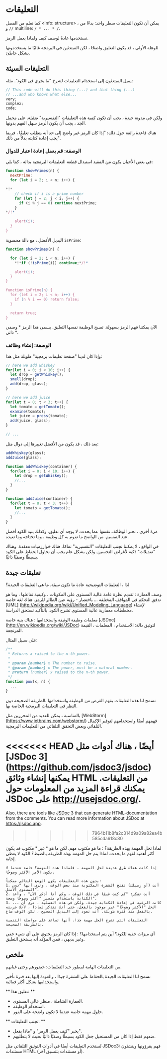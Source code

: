 # التعليقات

كما نعلم من الفصل <info: structure> ، يمكن أن تكون التعليقات سطر واحد: بدءًا من `//` و multiline: `/ * ... * /`.

نستخدمها عادةً لوصف كيف ولماذا يعمل الرمز.

للوهلة الأولى ، قد يكون التعليق واضحًا ، لكن المبتدئين في البرمجة غالبًا ما يستخدمونها بشكل خاطئ.

## التعليقات السيئة

يميل المبتدئون إلى استخدام التعليقات لشرح "ما يجري في الكود". مثله:

```js
// This code will do this thing (...) and that thing (...)
// ...and who knows what else...
very;
complex;
code;
```

ولكن في مدونة جيدة ، يجب أن تكون كمية هذه التعليقات "التفسيرية" ضئيلة. على محمل الجد ، يجب أن يكون الرمز سهل الفهم بدونها.

هناك قاعدة رائعة حول ذلك: "إذا كان الرمز غير واضح إلى حد أنه يتطلب تعليقًا ، فربما يجب إعادة كتابته بدلاً من ذلك".

### الوصفة: قم بعمل إعادة اعتبار للدوال 

في بعض الأحيان يكون من المفيد استبدال قطعة التعليمات البرمجية بدالة ، كما يلي:

```js
function showPrimes(n) {
  nextPrime:
  for (let i = 2; i < n; i++) {

*!*
    // check if i is a prime number
    for (let j = 2; j < i; j++) {
      if (i % j == 0) continue nextPrime;
    }
*/!*

    alert(i);
  }
}
```

البديل الأفضل ، مع دالة محسوبة
`isPrime`:


```js
function showPrimes(n) {

  for (let i = 2; i < n; i++) {
    *!*if (!isPrime(i)) continue;*/!*

    alert(i);  
  }
}

function isPrime(n) {
  for (let i = 2; i < n; i++) {
    if (n % i == 0) return false;
  }

  return true;
}
```

الآن يمكننا فهم الرمز بسهولة. تصبح الوظيفة نفسها التعليق. يسمى هذا الرمز * وصفي ذاتي *.

### الوصفة: إنشاء وظائف

وإذا كان لدينا "صفحة تعليمات برمجية" طويلة مثل هذا:

```js
// here we add whiskey
for(let i = 0; i < 10; i++) {
  let drop = getWhiskey();
  smell(drop);
  add(drop, glass);
}

// here we add juice
for(let t = 0; t < 3; t++) {
  let tomato = getTomato();
  examine(tomato);
  let juice = press(tomato);
  add(juice, glass);
}

// ...
```

بعد ذلك ، قد يكون من الأفضل تغييرها إلى دوال مثل:

```js
addWhiskey(glass);
addJuice(glass);

function addWhiskey(container) {
  for(let i = 0; i < 10; i++) {
    let drop = getWhiskey();
    //...
  }
}

function addJuice(container) {
  for(let t = 0; t < 3; t++) {
    let tomato = getTomato();
    //...
  }
}
```

مرة أخرى ، تخبر الوظائف نفسها عما يحدث. لا يوجد أي تعليق. وكذلك بنية الكود أفضل عند التقسيم. من الواضح ما تقوم به كل وظيفة ، وما تحتاجه وما تعيده.

في الواقع ، لا يمكننا تجنب التعليقات "التفسيرية" تمامًا. هناك خوارزميات معقدة. وهناك "تعديلات" ذكية لأغراض التحسين. ولكن بشكل عام يجب أن نحاول الحفاظ على الكود بسيطًا وصفيًا ذاتيًا.

## تعليقات جيدة

لذا ، التعليقات التوضيحية عادة ما تكون سيئة. ما هي التعليقات الجيدة؟

وصف العمارة
: تقديم نظرة عامة عالية المستوى على المكونات ، وكيفية تفاعلها ، وما هو تدفق التحكم في المواقف المختلفة ... باختصار - رؤية عين الطائر للرمز. هناك لغة خاصة [UML] (http://wikipedia.org/wiki/Unified_Modeling_Language) لإنشاء مخططات معمارية عالية المستوى تشرح الكود. بالتأكيد تستحق الدراسة.

معلمات وظيفة الوثيقة واستخدامها
: هناك بنية خاصة [JSDoc] (http://en.wikipedia.org/wiki/JSDoc) لتوثيق دالة: الاستخدام ، المعلمات ، القيمة المرتجعة.

على سبيل المثال:

```js
/**
 * Returns x raised to the n-th power.
 *
 * @param {number} x The number to raise.
 * @param {number} n The power, must be a natural number.
 * @return {number} x raised to the n-th power.
 */
function pow(x, n) {
  ...
}
```

تسمح لنا هذه التعليقات بفهم الغرض من الوظيفة واستخدامها بالطريقة الصحيحة دون النظر في التعليمات البرمجية الخاصة بها.

بالمناسبة ، يمكن للعديد من المحررين مثل [WebStorm] (https://www.jetbrains.com/webstorm/) فهمهم أيضًا واستخدامهم لتوفير الإكمال التلقائي وبعض التحقق التلقائي من التعليمات البرمجية.

<<<<<<< HEAD
أيضًا ، هناك أدوات مثل [JSDoc 3] (https://github.com/jsdoc3/jsdoc) يمكنها إنشاء وثائق HTML من التعليقات. يمكنك قراءة المزيد من المعلومات حول JSDoc على <http://usejsdoc.org/>.
=======
Also, there are tools like [JSDoc 3](https://github.com/jsdoc/jsdoc) that can generate HTML-documentation from the comments. You can read more information about JSDoc at <https://jsdoc.app>.
>>>>>>> 7964b11b8fa2c314d9a09a82ea4b585cda618c80

لماذا تحل المهمة بهذه الطريقة؟
: ما هو مكتوب مهم. لكن ما هو * غير * مكتوب قد يكون أكثر أهمية لفهم ما يحدث. لماذا يتم حل المهمة بهذه الطريقة بالضبط؟ الكود لا يعطي إجابة.

    إذا كانت هناك طرق عديدة لحل المهمة ، فلماذا هذه المهمة؟ خاصة عندما لا يكون الأمر الأكثر وضوحًا.

    بدون هذه التعليقات يكون الوضع التالي ممكناً:
    1. أنت (أو زميلك) تفتح الشفرة المكتوبة منذ بعض الوقت ، وترى أنها "دون المستوى الأمثل".
    2. أنت تفكر: "كم كنت غبيًا في ذلك الوقت ، وكم أنا أذكى الآن" ، وأعد الكتابة باستخدام متغير "أكثر وضوحًا وصحة".
    3. ... كانت الرغبة في إعادة الكتابة جيدة. ولكن في هذه العملية ، ترى أن الحل "الأكثر وضوحًا" غير موجود بالفعل. حتى أنك تتذكر لماذا ، لأنك جربته بالفعل منذ فترة طويلة. أنت تعود إلى البديل الصحيح ، لكن الوقت ضاع.

    التعليقات التي تشرح الحل مهمة جدا. أنها تساعد على مواصلة التنمية بالطريقة الصحيحة.

أي ميزات خفية للكود؟ أين يتم استخدامها؟
: إذا كان الرمز يحتوي على أي شيء خفي وغير بديهي ، فمن المؤكد أنه يستحق التعليق.

## ملخص

من التعليقات الهامة لمطور جيد التعليقات: حضورهم وحتى غيابهم.

تسمح لنا التعليقات الجيدة بالحفاظ على الشفرة جيدًا ، والعودة إليها بعد فترة تأخير واستخدامها بشكل أكثر فعالية.

** تعليق هذا: **

- العمارة الشاملة ، منظر عالى المستوى.
- استخدام الوظيفة.
- حلول مهمة خاصة عندما لا تكون واضحة على الفور.

** تجنب التعليقات: **

- يخبر "كيف يعمل الرمز" و "ماذا يفعل".
- ضعهم فقط إذا كان من المستحيل جعل الكود بسيطًا وصفيًا ذاتيًا بحيث لا يتطلبهم.

تُستخدم التعليقات أيضًا في أدوات التوثيق التلقائي مثل JSDoc3: فهم يقرؤونها وينشئون مستندات HTML (أو مستندات بتنسيق آخر).